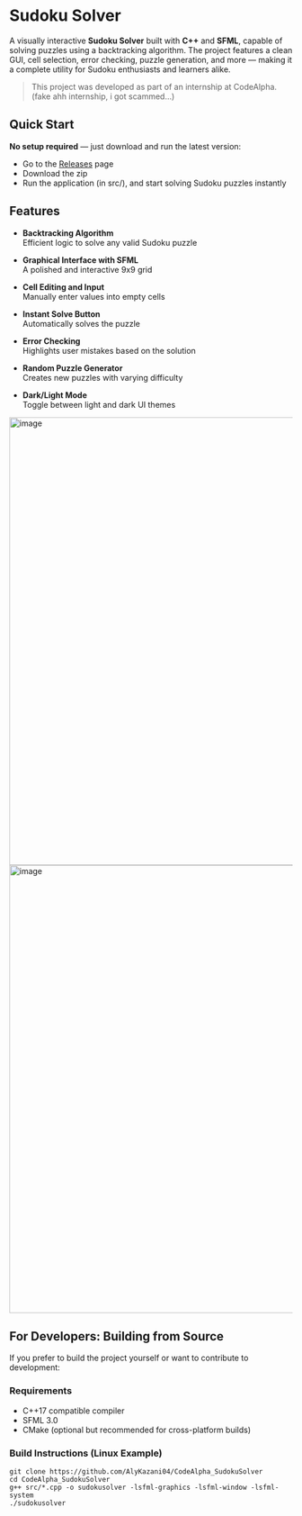# Sudoku Solver

A visually interactive **Sudoku Solver** built with **C++** and **SFML**, capable of solving puzzles using a backtracking algorithm. The project features a clean GUI, cell selection, error checking, puzzle generation, and more — making it a complete utility for Sudoku enthusiasts and learners alike.

> This project was developed as part of an internship at CodeAlpha. (fake ahh internship, i got scammed...)
## Quick Start

**No setup required** — just download and run the latest version:

- Go to the [Releases](https://github.com/AlyKazani04/CodeAlpha_SudokuSolver/releases) page
- Download the zip
- Run the application (in src/), and start solving Sudoku puzzles instantly

## Features

- **Backtracking Algorithm**  
  Efficient logic to solve any valid Sudoku puzzle

- **Graphical Interface with SFML**  
  A polished and interactive 9x9 grid

- **Cell Editing and Input**  
  Manually enter values into empty cells

- **Instant Solve Button**  
  Automatically solves the puzzle

- **Error Checking**  
  Highlights user mistakes based on the solution

- **Random Puzzle Generator**  
  Creates new puzzles with varying difficulty

- **Dark/Light Mode**  
  Toggle between light and dark UI themes
<img width="794" height="796" alt="image" src="https://github.com/user-attachments/assets/02a2527c-0c6b-4cd3-93b8-881e1f6b529e" />
<img width="795" height="796" alt="image" src="https://github.com/user-attachments/assets/88fcb649-1317-4b42-a50c-365ab9231271" />



## For Developers: Building from Source

If you prefer to build the project yourself or want to contribute to development:

### Requirements

- C++17 compatible compiler
- SFML 3.0
- CMake (optional but recommended for cross-platform builds)

### Build Instructions (Linux Example)

```
git clone https://github.com/AlyKazani04/CodeAlpha_SudokuSolver
cd CodeAlpha_SudokuSolver
g++ src/*.cpp -o sudokusolver -lsfml-graphics -lsfml-window -lsfml-system
./sudokusolver
```
